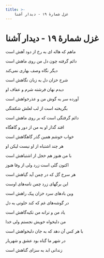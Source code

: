 ```yaml
---
title: >-
    غزل شمارهٔ ۱۹ - دیدار آشنا
---
```

# غزل شمارهٔ ۱۹ - دیدار آشنا

<div class="b" id="bn1"><div class="m1"><p>ماهم که هاله ای به رخ از دود آهش است</p></div>
<div class="m2"><p>دائم گرفته چون دل من روی ماهش است</p></div></div>
<div class="b" id="bn2"><div class="m1"><p>دیگر نگاه وصف بهاری نمی‌کند</p></div>
<div class="m2"><p>شرح خزان دل به زبان نگاهش است</p></div></div>
<div class="b" id="bn3"><div class="m1"><p>دیدم نهان فرشته شرم و عفاف او</p></div>
<div class="m2"><p>آورده سر به گوش من و عذرخواهش است</p></div></div>
<div class="b" id="bn4"><div class="m1"><p>بگریخته است از لب لعلش شکفتگی</p></div>
<div class="m2"><p>دائم گرفتگی است که بر روی ماهش است</p></div></div>
<div class="b" id="bn5"><div class="m1"><p>افتد گذار او به من از دور و گاهگاه</p></div>
<div class="m2"><p>خواب خوشم همین گذر گاهگاهش است</p></div></div>
<div class="b" id="bn6"><div class="m1"><p>هر چند اشتباه از او نیست لیکن او</p></div>
<div class="m2"><p>با من هنوز هم خجل از اشتباهش است</p></div></div>
<div class="b" id="bn7"><div class="m1"><p>اکنون گلی است زرد ولی از وفا هنوز</p></div>
<div class="m2"><p>هر سرخ گل که در چمن آید گیاهش است</p></div></div>
<div class="b" id="bn8"><div class="m1"><p>این برگهای زرد چمن نامه‌های اوست</p></div>
<div class="m2"><p>وین بادهای سرد خزان پیک راهش است</p></div></div>
<div class="b" id="bn9"><div class="m1"><p>در گوشه‌های غم که کند خلوتی به دل</p></div>
<div class="m2"><p>یاد من و ترانه من تکیه‌گاهش است</p></div></div>
<div class="b" id="bn10"><div class="m1"><p>من دلبخواه خویش نجستم ولی خدا</p></div>
<div class="m2"><p>با هر کس آن دهد که به جان دلبخواهش است</p></div></div>
<div class="b" id="bn11"><div class="m1"><p>در شهر ما گناه بود عشق و شهریار</p></div>
<div class="m2"><p>زندانی ابد به سزای گناهش است</p></div></div>
